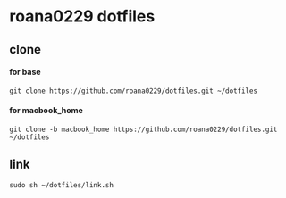 # roana0229 dotfiles

## clone
#### for base
`git clone https://github.com/roana0229/dotfiles.git ~/dotfiles`

#### for macbook_home
`git clone -b macbook_home https://github.com/roana0229/dotfiles.git ~/dotfiles`

## link
`sudo sh ~/dotfiles/link.sh`



